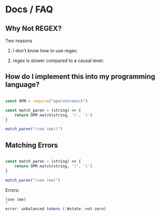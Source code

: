 <!--
 Copyright (C) 2021 Kai D. Gonzalez
 
 This program is free software: you can redistribute it and/or modify
 it under the terms of the GNU Affero General Public License as
 published by the Free Software Foundation, either version 3 of the
 License, or (at your option) any later version.
 
 This program is distributed in the hope that it will be useful,
 but WITHOUT ANY WARRANTY; without even the implied warranty of
 MERCHANTABILITY or FITNESS FOR A PARTICULAR PURPOSE.  See the
 GNU Affero General Public License for more details.
 
 You should have received a copy of the GNU Affero General Public License
 along with this program.  If not, see <http://www.gnu.org/licenses/>.
-->

# Docs / FAQ

## Why Not REGEX?

Two reasons

1. I don't know how to use regex.

2. regex is slower compared to a causal lexer.

## How do I implement this into my programming language?

```js

const OPM = require("operatormatch")

const match_paren = (string) => {
    return OPM.match(string, '(', ')')
}

match_paren("(see (me))")

```

## Matching Errors

```js

const match_paren = (string) => {
    return OPM.match(string, '(', ')')
}

match_paren("(see (me)")

```

Errors:

```js
(see (me)
^
error: unbalanced tokens (-Wstate--not-zero)
```